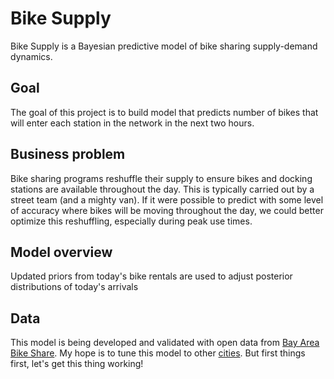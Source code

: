 # Bike Supply

Bike Supply is a Bayesian predictive model of bike sharing supply-demand dynamics.

## Goal

The goal of this project is to build model that predicts number of bikes that will enter each station in the network in the next two hours. 

## Business problem 

Bike sharing programs reshuffle their supply to ensure bikes and docking stations are available throughout the day. This is typically carried out by a street team (and a mighty van). If it were possible to predict with some level of accuracy where bikes will be moving throughout the day, we could better optimize this reshuffling, especially during peak use times. 

## Model overview

Updated priors from today's bike rentals are used to adjust posterior distributions of today's arrivals

## Data

This model is being developed and validated with open data from [Bay Area Bike Share](http://www.bayareabikeshare.com/open-data). My hope is to tune this model to other [cities](https://github.com/BetaNYC/Bike-Share-Data-Best-Practices/wiki/Bike-Share-Data-Systems). But first things first, let's get this thing working!




